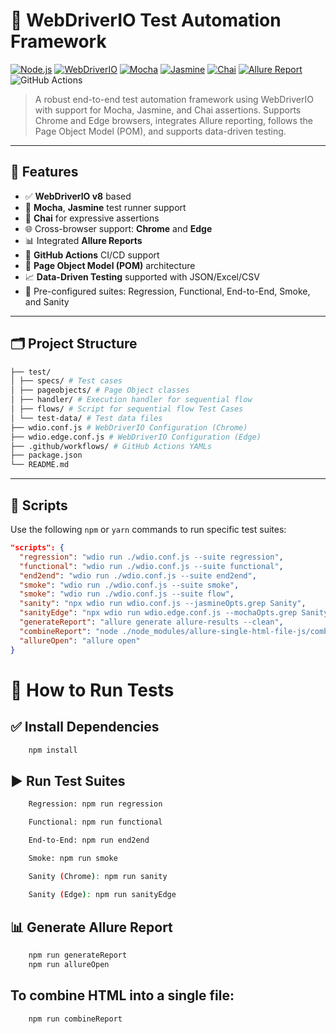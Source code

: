 # 🚀 WebDriverIO Test Automation Framework

[![Node.js](https://img.shields.io/badge/node-%3E%3D16.0.0-green)](https://nodejs.org/)
[![WebDriverIO](https://img.shields.io/badge/WebDriverIO-v8.x-red)](https://webdriver.io/)
[![Mocha](https://img.shields.io/badge/Mocha-tested-green)](https://mochajs.org/)
[![Jasmine](https://img.shields.io/badge/Jasmine-supported-blue)](https://jasmine.github.io/)
[![Chai](https://img.shields.io/badge/Chai-BDD%20assertions-orange)](https://www.chaijs.com/)
[![Allure Report](https://img.shields.io/badge/Allure-Reports-yellowgreen)](https://docs.qameta.io/allure/)
![GitHub Actions](https://img.shields.io/badge/GitHub%20Actions-%232671E5.svg?logo=githubactions&logoColor=white)

> A robust end-to-end test automation framework using WebDriverIO with support for Mocha, Jasmine, and Chai assertions. Supports Chrome and Edge browsers, integrates Allure reporting, follows the Page Object Model (POM), and supports data-driven testing.

---

## 📌 Features

- ✅ **WebDriverIO v8** based
- 🧪 **Mocha**, **Jasmine** test runner support
- 📌 **Chai** for expressive assertions
- 🌐 Cross-browser support: **Chrome** and **Edge**
- 📊 Integrated **Allure Reports**
- 🤖 **GitHub Actions** CI/CD support
- 🧱 **Page Object Model (POM)** architecture
- 📈 **Data-Driven Testing** supported with JSON/Excel/CSV
- 🧪 Pre-configured suites: Regression, Functional, End-to-End, Smoke, and Sanity

---

## 🗂 Project Structure

```bash
├── test/
│ ├── specs/ # Test cases
│ ├── pageobjects/ # Page Object classes
│ ├── handler/ # Execution handler for sequential flow
│ ├── flows/ # Script for sequential flow Test Cases
│ └── test-data/ # Test data files
├── wdio.conf.js # WebDriverIO Configuration (Chrome)
├── wdio.edge.conf.js # WebDriverIO Configuration (Edge)
├── .github/workflows/ # GitHub Actions YAMLs
├── package.json
└── README.md
```
---

## 🚀 Scripts

Use the following `npm` or `yarn` commands to run specific test suites:

```json
"scripts": {
  "regression": "wdio run ./wdio.conf.js --suite regression",
  "functional": "wdio run ./wdio.conf.js --suite functional",
  "end2end": "wdio run ./wdio.conf.js --suite end2end",
  "smoke": "wdio run ./wdio.conf.js --suite smoke",
  "smoke": "wdio run ./wdio.conf.js --suite flow",
  "sanity": "npx wdio run wdio.conf.js --jasmineOpts.grep Sanity",
  "sanityEdge": "npx wdio run wdio.edge.conf.js --mochaOpts.grep Sanity",
  "generateReport": "allure generate allure-results --clean",
  "combineReport": "node ./node_modules/allure-single-html-file-js/combine.js allure-report",
  "allureOpen": "allure open"
}
```

# 🧪 How to Run Tests
## ✅ Install Dependencies

```bash
    npm install
```

## ▶ Run Test Suites
```bash
    Regression: npm run regression

    Functional: npm run functional

    End-to-End: npm run end2end

    Smoke: npm run smoke

    Sanity (Chrome): npm run sanity
    
    Sanity (Edge): npm run sanityEdge
```

## 📊 Generate Allure Report
```bash
    npm run generateReport
    npm run allureOpen
```
## To combine HTML into a single file:
```bash
    npm run combineReport
```